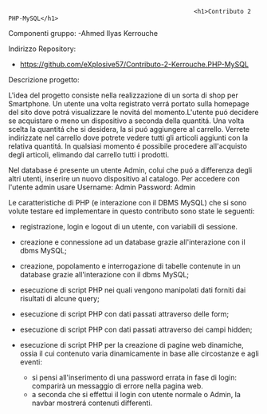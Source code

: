                                                         <h1>Contributo 2 PHP-MySQL</h1>

Componenti gruppo:
-Ahmed Ilyas Kerrouche

Indirizzo Repository:
- https://github.com/eXplosive57/Contributo-2-Kerrouche.PHP-MySQL

Descrizione progetto:

L'idea del progetto consiste nella realizzazione di un sorta di shop per Smartphone. Un utente una volta registrato verrá
portato sulla homepage del sito dove potrá visualizzare le novitá del momento.L'utente puó decidere se acquistare o meno un dispositivo a seconda della quantitá. 
Una volta scelta la quantitá che si desidera, la si puó aggiungere al carrello. Verrete indirizzate nel carrello dove potrete vedere tutti gli articoli aggiunti con la relativa quantitá. 
In qualsiasi momento é possibile procedere all'acquisto degli articoli, elimando dal carrello tutti i prodotti.

Nel database é presente un utente Admin, colui che puó a differenza degli altri utenti, inserire un nuovo dispositivo al catalogo.
Per accedere con l'utente admin usare
  Username: Admin
  Password: Admin

Le caratteristiche di PHP (e interazione con il DBMS MySQL) che si sono volute testare ed implementare in questo contributo sono state le seguenti:

- registrazione, login e logout di un utente, con variabili di sessione.

- creazione e connessione ad un database grazie all'interazione con il dbms MySQL;

- creazione, popolamento e interrogazione di tabelle contenute in un database grazie all'interazione con il dbms MySQL;

- esecuzione di script PHP nei quali vengono manipolati dati forniti dai risultati di alcune query;

- esecuzione di script PHP con dati passati attraverso delle form;

- esecuzione di script PHP con dati passati attraverso dei campi hidden;

- esecuzione di script PHP per la creazione di pagine web dinamiche, ossia il cui contenuto varia dinamicamente in base alle circostanze e agli eventi:
  - si pensi all'inserimento di una password errata in fase di login: comparirà un messaggio di errore nella pagina web.
  - a seconda che si effettui il login con utente normale o Admin,  la navbar mostrerá contenuti differenti.
